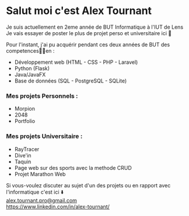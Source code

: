 # Salut moi c'est Alex Tournant
Je suis actuellement en 2eme année de BUT Informatique à l'IUT de Lens 
Je vais essayer de poster le plus de projet perso et universitaire ici 👀

Pour l'instant, j'ai pu acquérir pendant ces deux années de BUT des competences🧑‍💻en :  
- Développement web (HTML - CSS - PHP - Laravel)  
- Python (Flask)  
- Java/JavaFX  
- Base de données (SQL - PostgreSQL - SQLite)

### Mes projets Personnels :
- Morpion
- 2048
- Portfolio
### Mes projets Universitaire :
- RayTracer
- Dive'in
- Taquin
- Page web sur des sports avec la methode CRUD
- Projet Marathon Web

Si vous-voulez discuter au sujet d'un des projets ou en rapport avec l'informatique c'est ici ⬇️   
alex.tournant.pro@gmail.com   
https://www.linkedin.com/in/alex-tournant/
